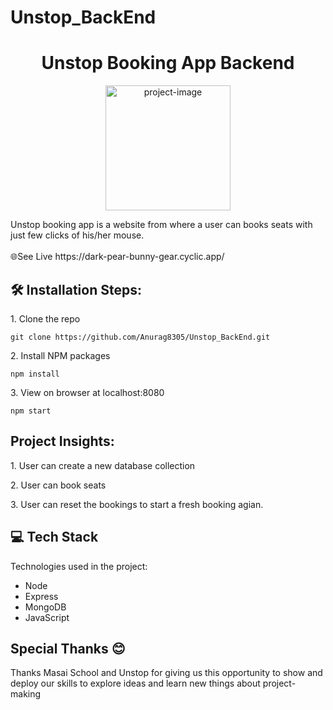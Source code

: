 # Unstop_BackEnd
<h1 align="center" id="title">Unstop Booking App Backend</h1>

<p align="center"><img src="https://i.pinimg.com/originals/e3/94/3e/e3943ed327e89ca3532203fbfb89f2ba.gif" alt="project-image" height="200/"></p>

<p id="description">Unstop booking app is a website from where a user can books seats with just few clicks of his/her mouse.<br><br

<h2>🌐See Live</h2>
https://dark-pear-bunny-gear.cyclic.app/

<h2>🛠️ Installation Steps:</h2>

<p>1. Clone the repo</p>

```
git clone https://github.com/Anurag8305/Unstop_BackEnd.git
```

<p>2. Install NPM packages</p>

```
npm install
```

<p>3. View on browser at localhost:8080</p>

```
npm start
```
<h2>Project Insights:</h2>
<p>1. User can create a new database collection</p>
<p>2. User can book seats</p> 
<p>3. User can reset the bookings to start a fresh booking agian.</p>  
<h2>💻 Tech Stack</h2>

Technologies used in the project:

*   Node
*   Express
*   MongoDB
*   JavaScript

<h2>Special Thanks 😊</h2>

<p>Thanks Masai School and Unstop for giving us this opportunity to show and deploy our skills to explore ideas and learn new things about project-making </p>
